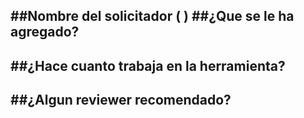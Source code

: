 ##Nombre del solicitador
( ) 
##¿Que se le ha agregado?
-
##¿Hace cuanto trabaja en la herramienta?
-
##¿Algun reviewer recomendado?
-
